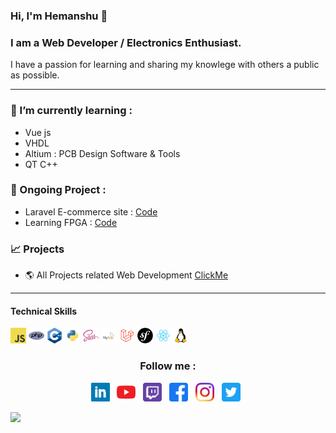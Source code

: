### Hi, I'm Hemanshu 👋

<h3> I am a Web Developer / Electronics Enthusiast.</h3> I have a passion for learning and sharing my knowlege with others a public as possible.

---

### 🌱 I’m currently learning :

- Vue js
- VHDL
- Altium : PCB Design Software & Tools
- QT C++

### 🔭 Ongoing Project :

- Laravel E-commerce site : [Code](https://github.com/hemanshuEng/woocommerce-react)
- Learning FPGA : [Code](https://github.com/hemanshuEng/FPGA)

### :chart_with_upwards_trend: Projects  

 - :earth_americas: All Projects related Web Development [ClickMe](https://github.com/hemanshuEng/Web-Development)

---
#### Technical Skills 
<p float="left">
<img height="25" src="https://raw.githubusercontent.com/github/explore/80688e429a7d4ef2fca1e82350fe8e3517d3494d/topics/javascript/javascript.png">
<img height="25" src="https://raw.githubusercontent.com/github/explore/80688e429a7d4ef2fca1e82350fe8e3517d3494d/topics/php/php.png">
<img height="25" src="https://raw.githubusercontent.com/github/explore/80688e429a7d4ef2fca1e82350fe8e3517d3494d/topics/cpp/cpp.png">
<img height="25" src="https://raw.githubusercontent.com/github/explore/80688e429a7d4ef2fca1e82350fe8e3517d3494d/topics/python/python.png">
<img height="25" src="https://raw.githubusercontent.com/github/explore/80688e429a7d4ef2fca1e82350fe8e3517d3494d/topics/sass/sass.png">
<img height="25" src="https://raw.githubusercontent.com/github/explore/80688e429a7d4ef2fca1e82350fe8e3517d3494d/topics/mysql/mysql.png">
<img src="https://raw.githubusercontent.com/github/explore/56a826d05cf762b2b50ecbe7d492a839b04f3fbf/topics/laravel/laravel.png" class="rounded-1 mr-3" width="25" height="25" alt="laravel">
<img height="25" src="https://raw.githubusercontent.com/github/explore/80688e429a7d4ef2fca1e82350fe8e3517d3494d/topics/symfony/symfony.png">
<img height="25" src="https://raw.githubusercontent.com/github/explore/80688e429a7d4ef2fca1e82350fe8e3517d3494d/topics/react/react.png">
<img src="https://raw.githubusercontent.com/github/explore/80688e429a7d4ef2fca1e82350fe8e3517d3494d/topics/linux/linux.png" class="rounded-1 mr-3" width="25" height="25" alt="linux">
<p>
<h3 align='center'> Follow me : </h3>
<p align='center'>
<a href="https://www.linkedin.com/in/hemanshukhodiyar/"><img height="30" src="https://github.com/hemanshuEng/hemanshuEng/blob/master/assets/icons/linkedin.png?raw=true"></a>&nbsp;&nbsp;
<a href="https://www.youtube.com/channel/UC5kShFwMVWTK8HeSKBQcvHA?view_as=subscriber"><img height="30" src="https://github.com/hemanshuEng/hemanshuEng/blob/master/assets/icons/youtube.png?raw=true"></a>&nbsp;&nbsp;
<a href="https://www.twitch.tv/shapeelectronics"><img height="30" src="https://github.com/hemanshuEng/hemanshuEng/blob/master/assets/icons/twitch.png?raw=true"></a>&nbsp;&nbsp;
<a href="https://www.facebook.com/ShapeElectronics/"><img height="30" src="https://github.com/hemanshuEng/hemanshuEng/blob/master/assets/icons/facebook.png?raw=true"></a>&nbsp;&nbsp;
<a href="https://www.instagram.com/shapeelectronics/"><img height="30" src="https://github.com/hemanshuEng/hemanshuEng/blob/master/assets/icons/instagram.png?raw=true"></a>&nbsp;&nbsp;
<a href="https://twitter.com/ShapElectronics"><img height="30" src="https://github.com/hemanshuEng/hemanshuEng/blob/master/assets/icons/twitter.png?raw=true"></a>&nbsp;&nbsp;
</p>

![](https://visitor-badge.glitch.me/badge?page_id=hemanshuEng.hemanshuEng)
<!--
**hemanshuEng/hemanshuEng** is a ✨ _special_ ✨ repository because its `README.md` (this file) appears on your GitHub profile.

Here are some ideas to get you started:

- 🔭 I’m currently working on ...
- 🌱 I’m currently learning ...
- 👯 I’m looking to collaborate on ...
- 🤔 I’m looking for help with ...
- 💬 Ask me about ...
- 📫 How to reach me: ...
- 😄 Pronouns: ...
- ⚡ Fun fact: ...
  -->
